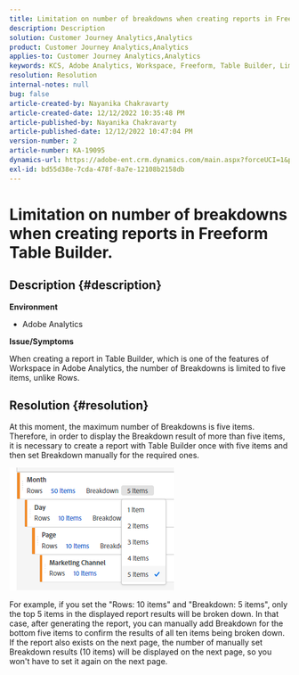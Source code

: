 ```yaml
---
title: Limitation on number of breakdowns when creating reports in Freeform Table Builder.
description: Description
solution: Customer Journey Analytics,Analytics
product: Customer Journey Analytics,Analytics
applies-to: Customer Journey Analytics,Analytics
keywords: KCS, Adobe Analytics, Workspace, Freeform, Table Builder, Limitation
resolution: Resolution
internal-notes: null
bug: false
article-created-by: Nayanika Chakravarty
article-created-date: 12/12/2022 10:35:48 PM
article-published-by: Nayanika Chakravarty
article-published-date: 12/12/2022 10:47:04 PM
version-number: 2
article-number: KA-19095
dynamics-url: https://adobe-ent.crm.dynamics.com/main.aspx?forceUCI=1&pagetype=entityrecord&etn=knowledgearticle&id=4315ac52-6d7a-ed11-81ac-6045bd006b25
exl-id: bd55d38e-7cda-478f-8a7e-12108b2158db
---
```

# Limitation on number of breakdowns when creating reports in Freeform Table Builder.

## Description {#description}


<b>Environment</b>

- Adobe Analytics

<b>Issue/Symptoms</b>

When creating a report in Table Builder, which is one of the features of Workspace in Adobe Analytics, the number of Breakdowns is limited to five items, unlike Rows.


## Resolution {#resolution}


At this moment, the maximum number of Breakdowns is five items. Therefore, in order to display the Breakdown result of more than five items, it is necessary to create a report with Table Builder once with five items and then set Breakdown manually for the required ones.

![](assets/936a2ca2-6ab5-ec11-983f-000d3a5d0e57.png)

For example, if you set the "Rows: 10 items" and "Breakdown: 5 items", only the top 5 items in the displayed report results will be broken down. In that case, after generating the report, you can manually add Breakdown for the bottom five items to confirm the results of all ten items being broken down. If the report also exists on the next page, the number of manually set Breakdown results (10 items) will be displayed on the next page, so you won't have to set it again on the next page.
